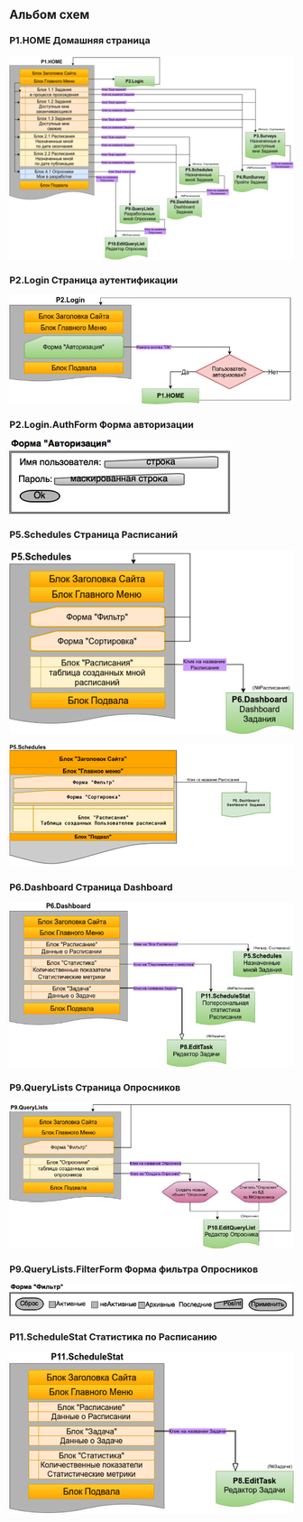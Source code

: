 ## Альбом схем


### P1.HOME Домашняя страница
[P1.HOME]: basefunc-P1-HOME.png "Рис.P1.HOME Домашняя страница"
![Рис.P1.HOME Домашняя страница][P1.HOME]


### P2.Login Страница аутентификации
[P2.Login]: basefunc-P2-Login.png "Рис.P2.Login Страница аутентификации"
![Рис.P2.Login Страница авторизации][P2.Login]


### P2.Login.AuthForm Форма авторизации
[P2-Login-AuthForm]: basefunc-P2-Login-AuthForm.png "Рис.P2.Login.AuthForm Форма авторизации"
![Рис.P2.Login.AuthForm Форма авторизации][P2-Login-AuthForm]


### P5.Schedules Страница Расписаний
[P5.Schedules]: basefunc-P5-Schedules.png "Рис.P5.Schedules Страница Расписаний"
![Рис.P5.Schedules Страница Расписаний][P5.Schedules]

[P5-Schedules]: P5-Schedules.png "Рис.P5.Schedules Страница Расписаний"
![Рис.P5.Schedules Страница Расписаний][P5-Schedules]


### P6.Dashboard Страница Dashboard
[P6.Dashboard]: basefunc-P6-Dashboard.png "Рис.P6.Dashboard Страница Dashboard"
![Рис.P6.Dashboard Страница Dashboard][P6.Dashboard]


### P9.QueryLists Страница Опросников
[P9.QueryLists]: basefunc-P9-QueryLists.png "Рис.P9.QueryLists Страница Опросников"
![Рис.P9.QueryLists Страница Опросников][P9.QueryLists]


### P9.QueryLists.FilterForm Форма фильтра Опросников
[P9.QueryLists.FilterForm]: basefunc-P9-QueryLists-FilterForm.png "Рис.P9.QueryLists.FilterForm Форма фильтра Опросников"
![Рис.P9.QueryLists.FilterForm Форма фильтра Опросников][P9.QueryLists.FilterForm]


### P11.ScheduleStat Статистика по Расписанию
[P11.ScheduleStat]: basefunc-P11-ScheduleStat.png "Рис.P11.ScheduleStat Статистика по Расписанию"
![Рис.P11.ScheduleStat Статистика по Расписанию][P11.ScheduleStat]
